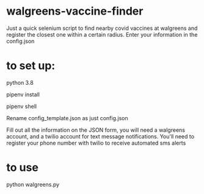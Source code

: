 # walgreens-vaccine-finder
Just a quick selenium script to find nearby covid vaccines at walgreens and register the closest one within a certain radius. Enter your information in the config.json

# to set up:
python 3.8

pipenv install

pipenv shell

Rename config_template.json as just config.json

Fill out all the information on the JSON form, you will need a walgreens account, and a twilio account for text message notifications. You'll need to register your phone number with twilio to receive automated sms alerts

# to use
python walgreens.py
